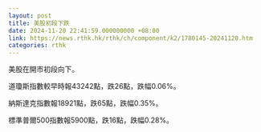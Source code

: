 ```yaml
---
layout: post
title: 美股初段下跌
date: 2024-11-20 22:41:59.000000000 +08:00
link: https://news.rthk.hk/rthk/ch/component/k2/1780145-20241120.htm
categories: rthk
---
```


美股在開市初段向下。

道瓊斯指數較早時報43242點，跌26點，跌幅0.06%。

納斯達克指數報18921點，跌65點，跌幅0.35%。

標準普爾500指數報5900點，跌16點，跌幅0.28%。
